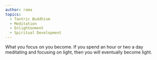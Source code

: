 ```yaml
---
author: rama
topics:
  - Tantric Buddhism
  - Meditation
  - Enlightenment
  - Spiritual Development
---
```


What you focus on you become. If you spend an hour or two a day meditating and focusing on light, then you will eventually become light.
